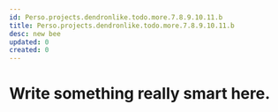 ```yaml
---
id: Perso.projects.dendronlike.todo.more.7.8.9.10.11.b
title: Perso.projects.dendronlike.todo.more.7.8.9.10.11.b
desc: new bee
updated: 0
created: 0
---
```

# Write something really smart here.
